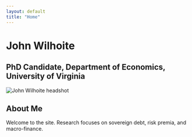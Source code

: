 ```yaml
---
layout: default
title: "Home"
---
```


# John Wilhoite
## PhD Candidate, Department of Economics, University of Virginia

<img src="{{ '/assets/img/KFinnPhoto2025_UVAEconPortraits-43.jpg' | relative_url }}"
     alt="John Wilhoite headshot" class="hero-headshot">

## About Me
Welcome to the site. Research focuses on sovereign debt, risk premia, and macro-finance.
